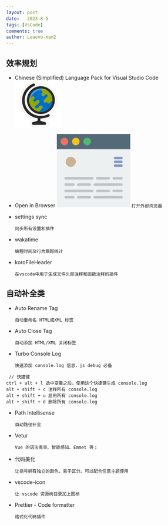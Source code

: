 ```yaml
---
layout: post
date:   2023-8-5
tags: [VsCode]
comments: true
author: Leaovo-man2
---
```


## 效率规划

- Chinese (Simplified) Language Pack for Visual Studio Code
![img](/images/2023-8-5-VsCode插件推荐/languages.png)

- Open in Browser
![img](/images/2023-8-5-VsCode插件推荐/open.png)
  `打开外部浏览器`

- settings sync
  
  `同步所有设置和插件`

- wakatime

  `编程时间及行为跟踪统计`

- koroFileHeader

  `在vscode中用于生成文件头部注释和函数注释的插件`

## 自动补全类

- Auto Rename Tag

  `自动重命名 HTML或XML 标签`


- Auto Close Tag

  `自动添加 HTML/XML 关闭标签`


- Turbo Console Log

  `快速添加 console.log 信息，js debug 必备`

```
 // 快捷键
ctrl + alt + l 选中变量之后，使用这个快捷键生成 console.log
alt + shift + c 注释所有 console.log
alt + shift + u 启用所有 console.log
alt + shift + d 删除所有 console.log

```


- Path Intellisense

  `自动路径补全`


- Vetur

  `Vue 的语法高亮、智能感知、Emmet 等；`


- 代码美化

  `让括号拥有独立的颜色，易于区分。可以配合任意主题使用`



- vscode-icon

  `让 vscode 资源树目录加上图标`

- Prettier - Code formatter

  `格式化代码插件`



